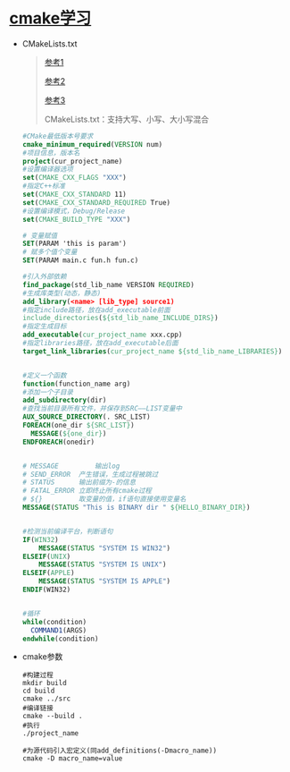 # [cmake学习](https://cmake.org/cmake/help/latest/guide/tutorial/index.html)

* CMakeLists.txt

  > [参考1](https://www.bilibili.com/video/BV17J411m7o1?from=search&seid=6919303658390896602)
  >
  > [参考2](https://cmake.org/cmake/help/latest/guide/tutorial/index.html)
  >
  > [参考3](https://github.com/fishCoder/CMakePractice)
  >
  > CMakeLists.txt：支持大写、小写、大小写混合

  ```cmake
  #CMake最低版本号要求
  cmake_minimum_required(VERSION num)
  #项目信息，版本名
  project(cur_project_name)
  #设置编译器选项
  set(CMAKE_CXX_FLAGS "XXX")
  #指定C++标准
  set(CMAKE_CXX_STANDARD 11)
  set(CMAKE_CXX_STANDARD_REQUIRED True)
  #设置编译模式，Debug/Release
  set(CMAKE_BUILD_TYPE "XXX")
  
  # 变量赋值
  SET(PARAM 'this is param')
  # 赋多个值个变量
  SET(PARAM main.c fun.h fun.c)
  
  #引入外部依赖
  find_package(std_lib_name VERSION REQUIRED)
  #生成库类型(动态，静态)
  add_library(<name> [lib_type] source1)
  #指定include路径，放在add_executable前面
  include_directories(${std_lib_name_INCLUDE_DIRS})
  #指定生成目标
  add_executable(cur_project_name xxx.cpp)
  #指定libraries路径，放在add_executable后面
  target_link_libraries(cur_project_name ${std_lib_name_LIBRARIES})
  
  
  #定义一个函数
  function(function_name arg)
  #添加一个子目录
  add_subdirectory(dir)
  #查找当前目录所有文件，并保存到SRC——LIST变量中
  AUX_SOURCE_DIRECTORY(. SRC_LIST)
  FOREACH(one_dir ${SRC_LIST})
  	MESSAGE(${one_dir})
  ENDFOREACH(onedir)
  
  
  # MESSAGE 		输出log
  # SEND_ERROR 	产生错误，生成过程被跳过
  # STATUS 		输出前缀为-的信息
  # FATAL_ERROR	立即终止所有cmake过程
  # ${}			取变量的值，if语句直接使用变量名
  MESSAGE(STATUS "This is BINARY dir " ${HELLO_BINARY_DIR})
  
  
  #检测当前编译平台，判断语句
  IF(WIN32)
      MESSAGE(STATUS "SYSTEM IS WIN32")
  ELSEIF(UNIX)
      MESSAGE(STATUS "SYSTEM IS UNIX")
  ELSEIF(APPLE)
      MESSAGE(STATUS "SYSTEM IS APPLE")
  ENDIF(WIN32)
  
  
  #循环
  while(condition)
  	COMMAND1(ARGS)
  endwhile(condition)
  ```

* cmake参数

  ```shell
  #构建过程
  mkdir build
  cd build
  cmake ../src
  #编译链接
  cmake --build .
  #执行
  ./project_name
  
  #为源代码引入宏定义(同add_definitions(-Dmacro_name))
  cmake -D macro_name=value
  
  ```

  